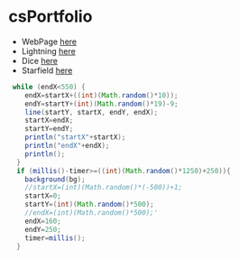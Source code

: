 # csPortfolio

* WebPage [here](https://albertsofc.github.io/dogPage/dogPage3//)
* Lightning [here](https://albertsofc.github.io/lightning2/)
* Dice [here](https://albertsofc.github.io/dice3/)
* Starfield [here](https://albertsofc.github.io/starfield5/)

```Java
 while (endX<550) {
    endX=startX+((int)(Math.random()*10));
    endY=startY+(int)(Math.random()*19)-9;
    line(startY, startX, endY, endX);
    startX=endX;
    startY=endY;
    println("startX"+startX);
    println("endX"+endX);
    println();
  }
  if (millis()-timer>=((int)(Math.random()*1250)+250)){
    background(bg);
    //startX=(int)(Math.random()*(-500))+1;
    startX=0;
    startY=(int)(Math.random()*500);
    //endX=(int)(Math.random()*500);'
    endX=160;
    endY=250;
    timer=millis();
  }

```
